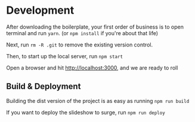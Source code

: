 # Development

After downloading the boilerplate, your first order of business is to
open terminal and run `yarn`. (or `npm install` if you're about that
life)

Next, run `rm -R .git` to remove the existing version control.

Then, to start up the local server, run `npm start`

Open a browser and hit [http://localhost:3000](http://localhost:3000),
and we are ready to roll

## Build & Deployment

Building the dist version of the project is as easy as running `npm
run build`

If you want to deploy the slideshow to surge, run `npm run deploy`
